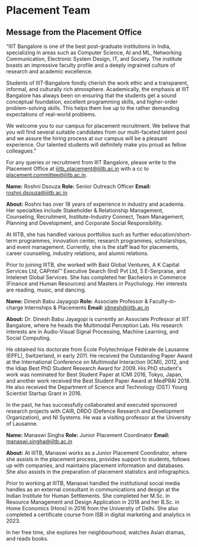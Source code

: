 # Placement Team

## Message from the Placement Office

“IIIT Bangalore is one of the best post-graduate institutions in India, specializing in areas such as Computer Science, AI and ML, Networking Communication, Electronic System Design, IT, and Society. The institute boasts an impressive faculty profile and a deeply ingrained culture of research and academic excellence. 

Students of IIIT-Bangalore fondly cherish the work ethic and a transparent, informal, and culturally rich atmosphere. Academically, the emphasis at IIIT Bangalore has always been on ensuring that the students get a sound conceptual foundation, excellent programming skills, and higher-order problem-solving skills. This helps them live up to the rather demanding expectations of real-world problems. 

We welcome you to our campus for placement recruitment. We believe that you will find several suitable candidates from our multi-faceted talent pool and we assure the hiring process at our campus will be a pleasant experience. Our talented students will definitely make you proud as fellow colleagues.”

For any queries or recruitment from IIIT Bangalore, please write to the Placement Office at [iiitb_placement@iiitb.ac.in](mailto:iiitb_placement@iiitb.ac.in) with a cc to [placement.committee@iiitb.ac.in](mailto:placement.committee@iiitb.ac.in).


**Name:** Roshni Dsouza
**Role:** Senior Outreach Officer
**Email:** [roshni.dsouza@iiitb.ac.in](mailto:roshni.dsouza@iiitb.ac.in)  

**About:** Roshni has over 18 years of experience in industry and academia. Her specialties include Stakeholder & Relationship Management, Counseling, Recruitment, Institute-Industry Connect, Team Management, Planning and Development, and Corporate Social Responsibility. 

At IIITB, she has handled various portfolios such as further education/short-term programmes, innovation center, research programmes, scholarships, and event management. Currently, she is the staff lead for placements, career counseling, industry relations, and alumni relations. 

Prior to joining IIITB, she worked with Baid Global Ventures, A K Capital Services Ltd, CAPntel™ Executive Search (Ind) Pvt Ltd, 5 E-Serpraise, and Intelenet Global Services. She has completed her Bachelors in Commerce (Finance and Human Resources) and Masters in Psychology. Her interests are reading, music, and dancing.


**Name:** Dinesh Babu Jayagopi
**Role:** Associate Professor & Faculty-in-charge Internships & Placements
**Email:** [jdinesh@iiitb.ac.in](mailto:jdinesh@iiitb.ac.in)  

**About:** Dr. Dinesh Babu Jayagopi is currently an Associate Professor at IIIT Bangalore, where he heads the Multimodal Perception Lab. His research interests are in Audio-Visual Signal Processing, Machine Learning, and Social Computing. 

He obtained his doctorate from École Polytechnique Fédérale de Lausanne (EPFL), Switzerland, in early 2011. He received the Outstanding Paper Award at the International Conference on Multimodal Interaction (ICMI), 2012, and the Idiap Best PhD Student Research Award for 2009. His PhD student's work was nominated for Best Student Paper at ICMI 2016, Tokyo, Japan, and another work received the Best Student Paper Award at MedPRAI 2018. He also received the Department of Science and Technology (DST) Young Scientist Startup Grant in 2016.

In the past, he has successfully collaborated and executed sponsored research projects with CAIR, DRDO (Defence Research and Development Organization), and NI Systems. He was a visiting professor at the University of Lausanne.


**Name:** Manaswi Singha
**Role:** Junior Placement Coordinator
**Email:** [manaswi.singha@iiitb.ac.in](mailto:manaswi.singha@iiitb.ac.in)  

**About:** At IIITB, Manaswi works as a Junior Placement Coordinator, where she assists in the placement process, provides support to students, follows up with companies, and maintains placement information and databases. She also assists in the preparation of placement statistics and infographics.

Prior to working at IIITB, Manaswi handled the institutional social media handles as an external consultant in communications and design at the Indian Institute for Human Settlements. She completed her M.Sc. in Resource Management and Design Application in 2018 and her B.Sc. in Home Economics (Hons) in 2016 from the University of Delhi. She also completed a certificate course from ISB in digital marketing and analytics in 2023.

In her free time, she explores her neighbourhood, watches Asian dramas, and reads books.
